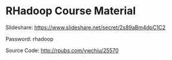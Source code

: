 RHadoop Course Material
=============

Slideshare: https://www.slideshare.net/secret/2s89aBm4dpC1C2

Password: rhadoop

Source Code: http://rpubs.com/ywchiu/25570
